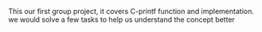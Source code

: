 This our first group project, it covers C-printf function and implementation. we would solve a few tasks to help us understand the concept better
